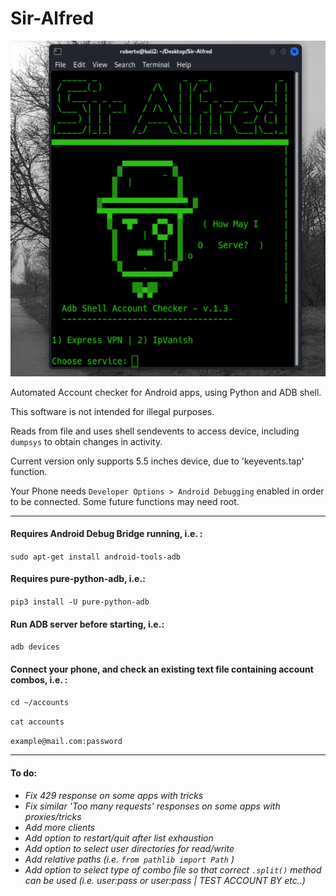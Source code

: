 # Sir-Alfred

![Alt text](assets/Untitled.png)


Automated Account checker for Android apps, using Python and ADB shell. 

This software is not intended for illegal purposes.

Reads from file and uses shell sendevents to access device, including ``` dumpsys ``` to obtain changes in activity.

Current version only supports 5.5 inches device, due to 'keyevents.tap' function.

Your Phone needs ``` Developer Options > Android Debugging ``` enabled in order to be connected. Some future functions may need root.

--------------------------------------------------

#### Requires Android Debug Bridge running, i.e. :

``` sudo apt-get install android-tools-adb ```

#### Requires pure-python-adb, i.e.:

``` pip3 install -U pure-python-adb ```

#### Run ADB server before starting, i.e.:

``` adb devices ```

#### Connect your phone, and check an existing text file containing account combos, i.e. :

``` cd ~/accounts ```

``` cat accounts ```

``` example@mail.com:password ```

--------------------------------------------------

#### To do:

- *Fix 429 response on some apps with tricks*
- *Fix similar 'Too many requests' responses on some apps with proxies/tricks*
- *Add more clients*
- *Add option to restart/quit after list exhaustion*
- *Add option to select user directories for read/write*
- *Add relative paths (i.e. ``` from pathlib import Path ``` )*
- *Add option to select type of combo file so that correct ``` .split() ``` method can be used (i.e. *user:pass* or *user:pass | TEST ACCOUNT BY* etc..)*
